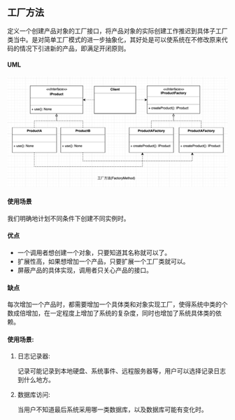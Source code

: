 ## 工厂方法
定义一个创建产品对象的工厂接口，将产品对象的实际创建工作推迟到具体子工厂类当中。是对简单工厂模式的进一步抽象化，其好处是可以使系统在不修改原来代码的情况下引进新的产品，即满足开闭原则。

#### UML
<div align="center"> <img src="FactoryMethod.png"/> </div>

#### 使用场景
我们明确地计划不同条件下创建不同实例时。

#### 优点

* 一个调用者想创建一个对象，只要知道其名称就可以了。 
* 扩展性高，如果想增加一个产品，只要扩展一个工厂类就可以。 
* 屏蔽产品的具体实现，调用者只关心产品的接口。

#### 缺点

每次增加一个产品时，都需要增加一个具体类和对象实现工厂，使得系统中类的个数成倍增加，在一定程度上增加了系统的复杂度，同时也增加了系统具体类的依赖。

#### 使用场景: 
1. 日志记录器: 

    记录可能记录到本地硬盘、系统事件、远程服务器等，用户可以选择记录日志到什么地方。 
2. 数据库访问: 

    当用户不知道最后系统采用哪一类数据库，以及数据库可能有变化时。 



